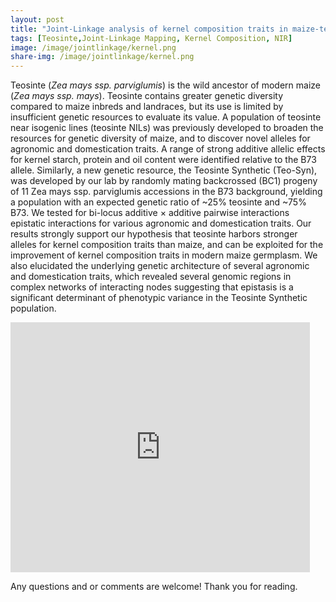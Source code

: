```yaml
---
layout: post
title: "Joint-Linkage analysis of kernel composition traits in maize-teosinte NIL population"
tags: [Teosinte,Joint-Linkage Mapping, Kernel Composition, NIR]
image: /image/jointlinkage/kernel.png
share-img: /image/jointlinkage/kernel.png
---
```


Teosinte (*Zea mays ssp. parviglumis*) is the wild ancestor of modern maize (*Zea mays ssp. mays*). Teosinte contains greater genetic diversity compared to maize inbreds and landraces, but its use is limited by insufficient genetic resources to evaluate its value. A population of teosinte near isogenic lines (teosinte NILs) was previously developed to broaden the resources for genetic diversity of maize, and to discover novel alleles for agronomic and domestication traits. A range of strong additive allelic effects for kernel starch, protein and oil content were identified relative to the B73 allele. Similarly, a new genetic resource, the Teosinte Synthetic (Teo-Syn), was developed by our lab by randomly mating backcrossed (BC1) progeny of 11 Zea mays ssp. parviglumis accessions in the B73 background, yielding a population with an expected genetic ratio of ~25% teosinte and ~75% B73. We tested for bi-locus additive × additive pairwise interactions epistatic interactions for various agronomic and domestication traits.  Our results strongly support our hypothesis that teosinte harbors stronger alleles for kernel composition traits than maize, and can be exploited for the improvement of kernel composition traits in modern maize germplasm. We also elucidated the underlying genetic architecture of several agronomic and domestication traits, which revealed several genomic regions in complex networks of interacting nodes suggesting that epistasis is a significant determinant of phenotypic variance in the Teosinte Synthetic population.

<iframe src="https://www.slideshare.net/AviKarn/slideshelf" width="600" height="400" style="max-width:95%"  frameborder="0" marginwidth="0" marginheight="0" scrolling="no" style="border:none;" allowfullscreen webkitallowfullscreen mozallowfullscreen></iframe>   

Any questions and or comments are welcome! Thank you for reading.

<!-- Global site tag (gtag.js) - Google Analytics -->
<script async src="https://www.googletagmanager.com/gtag/js?id=UA-123359651-1"></script>
<script>
  window.dataLayer = window.dataLayer || [];
  function gtag(){dataLayer.push(arguments);}
  gtag('js', new Date());
  gtag('config', 'UA-123359651-1');
</script>

<script async src="//pagead2.googlesyndication.com/pagead/js/adsbygoogle.js"></script>
<script>
  (adsbygoogle = window.adsbygoogle || []).push({
    google_ad_client: "ca-pub-5126027065024936",
    enable_page_level_ads: true
  });
</script>
